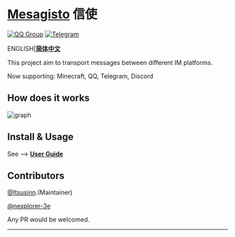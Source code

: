 # [Mesagisto](https://github.com/MeowCat-Studio/mesagisto) 信使
[![QQ Group](https://img.shields.io/badge/QQ%20Group-667352043-12B7F5?logo=tencent-qq)](https://jq.qq.com/?_wv=1027&k=6eDIHSYt)
[![Telegram](https://img.shields.io/badge/Telegram-Ｍesagisto-blue.svg?logo=telegram)](https://t.me/mesagisto)

ENGLISH|**[简体中文](./README.zh-CN.md)**

This project aim to transport messages between different IM platforms.

Now supporting: Minecraft, QQ, Telegram, Discord

## How does it works

![graph](https://raw.fastgit.org/Itsusinn/draw-io/master/message-forwarding/architecture.svg)

## Install & Usage

See --> **[User Guide](./docs/en-US/intro.md)**

## Contributors

[@Itsusinn](https://github.com/Itsusinn).(Maintainer)

[@nexplorer-3e](https://github.com/nexplorer-3e)

Any PR would be welcomed.

___

